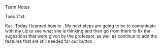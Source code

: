 Team Notes

Tues 21st:

Kat-
Today I learned how to . My next steps are going to be to comunicate with my Liz to see what she is thinking and then go from there to fix the sugestions that were given by the professor, as well as continue to add the features that are still needed for our button.


